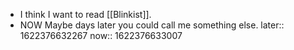 - I think I want to read [[Blinkist]].
- NOW Maybe days later you could call me something else.
  later:: 1622376632267
  now:: 1622376633007